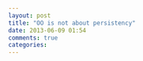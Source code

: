 ```yaml
---
layout: post
title: "OO is not about persistency"
date: 2013-06-09 01:54
comments: true
categories: 
---
```


